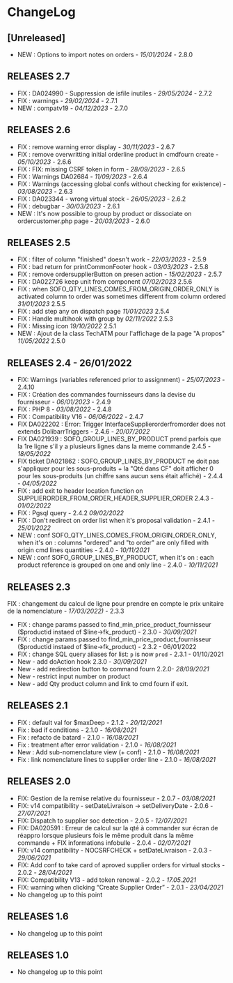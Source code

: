 # ChangeLog

## [Unreleased]

- NEW : Options to import notes on orders - *15/01/2024* - 2.8.0

## RELEASES 2.7

- FIX : DA024990 - Suppression de isfile inutiles - *29/05/2024* - 2.7.2
- FIX : warnings - *29/02/2024* - 2.7.1  
- NEW : compatv19 - *04/12/2023* - 2.7.0  

## RELEASES 2.6
- FIX : remove warning error display - *30/11/2023* - 2.6.7
- FIX : remove overwritting initial orderline product in cmdfourn create - *05/10/2023* - 2.6.6  
- FIX : FIX: missing CSRF token in form - *28/09/2023* - 2.6.5
- FIX : Warnings DA02684 - *11/09/2023* - 2.6.4
- FIX : Warnings (accessing global confs without checking for existence) - *03/08/2023* - 2.6.3
- FIX : DA023344 - wrong virtual stock - *26/05/2023* - 2.6.2
- FIX : debugbar - *30/03/2023* - 2.6.1
- NEW : It's now possible to group by product or dissociate on ordercustomer.php page - *20/03/2023* - 2.6.0

## RELEASES 2.5 
- FIX : filter of column "finished" doesn't work - *22/03/2023* - 2.5.9
- FIX : bad return for printCommonFooter hook - *03/03/2023* - 2.5.8
- FIX : remove ordersupplierButton on presen action  - *15/02/2023* - 2.5.7  
- FIX : DA022726 keep unit from component  *07/02/2023* 2.5.6
- FIX : when SOFO_QTY_LINES_COMES_FROM_ORIGIN_ORDER_ONLY is activated column to order was sometimes different from column ordered  *31/01/2023* 2.5.5
- FIX : add step any on dispatch page *11/01/2023* 2.5.4
- FIX : Handle multihook with group by  *02/11/2022* 2.5.3
- FIX : Missing icon  *19/10/2022* 2.5.1
- NEW : Ajout de la class TechATM pour l'affichage de la page "A propos" *11/05/2022* 2.5.0

## RELEASES 2.4 - 26/01/2022
- FIX: Warnings (variables referenced prior to assignment) - *25/07/2023* - 2.4.10
- FIX : Création des commandes fournisseurs dans la devise du fournisseur - *06/01/2023* - 2.4.9
- FIX : PHP 8 - *03/08/2022* - 2.4.8
- FIX : Compatibility V16 - *06/06/2022* - 2.4.7
- FIX DA022202 : Error: Trigger InterfaceSupplierorderfromorder does not extends DolibarrTriggers - 2.4.6 - *20/07/2022*
- FIX DA021939 : SOFO_GROUP_LINES_BY_PRODUCT prend parfois que la 1re ligne s'il y a plusieurs lignes dans la meme commande 2.4.5 - *18/05/2022*
- FIX ticket DA021862 : SOFO_GROUP_LINES_BY_PRODUCT ne doit pas s'appliquer pour les sous-produits + la "Qté dans CF" doit afficher 0 pour les sous-produits (un chiffre sans aucun sens était affiché) - 2.4.4 - *04/05/2022*
- FIX : add exit to header location function on SUPPLIERORDER_FROM_ORDER_HEADER_SUPPLIER_ORDER 2.4.3 - *01/02/2022*
- FIX : Pgsql query - 2.4.2 *09/02/2022*
- FIX : Don't redirect on order list when it's proposal validation - 2.4.1 - *25/01/2022*
- NEW : conf SOFO_QTY_LINES_COMES_FROM_ORIGIN_ORDER_ONLY, when it's on : columns "ordered" and "to order" are only filled with origin cmd lines quantities - 2.4.0 - *10/11/2021*
- NEW : conf SOFO_GROUP_LINES_BY_PRODUCT, when it's on : each product reference is grouped on one and only line - 2.4.0 - *10/11/2021*

## RELEASES 2.3
FIX : changement du calcul de ligne pour prendre en compte le prix unitaire de la nomenclature  - *17/03/2022)* - 2.3.3  
- FIX : change params passed to find_min_price_product_fournisseur ($productid instaed of $line->fk_product) - 2.3.0 - *30/09/2021*
- FIX : change params passed to find_min_price_product_fournisseur ($productid instaed of $line->fk_product) - 2.3.2 - 06/01/2022
- FIX : change SQL query aliases for list: `p` is now `prod` - 2.3.1 - 01/10/2021
- New - add doAction hook 2.3.0 - *30/09/2021*
- New - add redirection button to command fourn 2.2.0- *28/09/2021*
- New - restrict input number on product 
- New - add Qty product column and link to cmd fourn if exit.


## RELEASES 2.1

- FIX : default val for $maxDeep - 2.1.2 - *20/12/2021*
- Fix : bad if conditions - 2.1.0 - *16/08/2021*
- Fix : refacto de batard - 2.1.0 - *16/08/2021*
- Fix : treatment after error validation - 2.1.0 - *16/08/2021*
- New : Add sub-nomenclature view (+ conf) - 2.1.0 - *16/08/2021*
- Fix : link nomenclature lines to supplier order line - 2.1.0 - *16/08/2021*

## RELEASES 2.0

- FIX: Gestion de la remise relative du fournisseur - 2.0.7 - *03/08/2021*
- FIX: v14 compatibility - setDateLivraison -> setDeliveryDate - 2.0.6 - *27/07/2021*
- FIX: Dispatch to supplier soc detection - 2.0.5 - *12/07/2021*
- FIX: DA020591 : Erreur de calcul sur la qté à commander sur écran de réappro lorsque plusieurs fois le même produit dans la même commande + FIX informations infobulle - 2.0.4 - *02/07/2021*
- FIX: v14 compatibility - NOCSRFCHECK + setDateLivraison - 2.0.3 - *29/06/2021*
- FIX: Add conf to take card of aproved supplier orders for virtual stocks - 2.0.2 - *28/04/2021*
- FIX: Compatibility V13 - add token renowal - 2.0.2 - *17.05.2021*
- FIX: warning when clicking “Create Supplier Order” - 2.0.1 - *23/04/2021*
- No changelog up to this point

## RELEASES 1.6
- No changelog up to this point

## RELEASES 1.0
- No changelog up to this point

